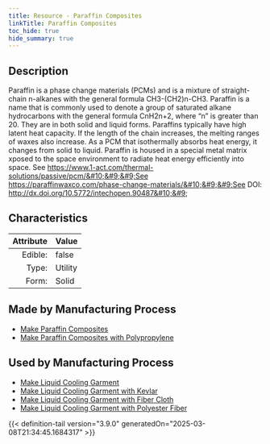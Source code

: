 ```yaml
---
title: Resource - Paraffin Composites
linkTitle: Paraffin Composites
toc_hide: true
hide_summary: true
---
```

<!-- This is generated by the MarsSim HelpGenertor, do not edit. -->

## Description
 Paraffin is a phase change &#10;&#9;&#9;materials (PCMs) and is a mixture of straight-chain n-alkanes with the general formula &#10;&#9;&#9;CH3-(CH2)n-CH3. Paraffin is a name that is commonly used to denote a group of saturated &#10;&#9;&#9;alkane hydrocarbons with the general formula CnH2n+2, where “n” is greater than 20. &#10;&#9;&#9;They are in both solid and liquid forms.&#10;&#9;&#9;&#10;&#9;&#9;Paraffins typically have high latent heat capacity. If the length of the &#10;&#9;&#9;chain increases, the melting ranges of waxes also increase. &#10;&#10;&#9;&#9;As a PCM that isothermally absorbs heat energy, it changes from solid to liquid. Paraffin &#10;&#9;&#9;is housed in a special metal matrix xposed to the space environment to radiate heat energy &#10;&#9;&#9;efficiently into space.&#10;&#9;&#9;&#10;&#9;&#9;See https://www.1-act.com/thermal-solutions/passive/pcm/&#10;&#9;&#9;See https://paraffinwaxco.com/phase-change-materials/&#10;&#9;&#9;See DOI: http://dx.doi.org/10.5772/intechopen.90487&#10;&#9;

## Characteristics

| Attribute      | Value |
|--------:|:------|
|Edible:|false|
|Type:|Utility|
|Form:|Solid|
 
## Made by Manufacturing Process

- [Make Paraffin Composites](/docs/definitions/process/make-paraffin-composites)
- [Make Paraffin Composites with Polypropylene](/docs/definitions/process/make-paraffin-composites-with-polypropylene)

## Used by Manufacturing Process

- [Make Liquid Cooling Garment](/docs/definitions/process/make-liquid-cooling-garment)
- [Make Liquid Cooling Garment with Kevlar](/docs/definitions/process/make-liquid-cooling-garment-with-kevlar)
- [Make Liquid Cooling Garment with Fiber Cloth](/docs/definitions/process/make-liquid-cooling-garment-with-fiber-cloth)
- [Make Liquid Cooling Garment with Polyester Fiber](/docs/definitions/process/make-liquid-cooling-garment-with-polyester-fiber)


    


{{< definition-tail version="3.9.0" generatedOn="2025-03-08T21:34:45.1684317" >}}


